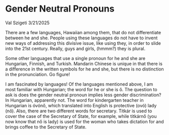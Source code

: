 # Gender Neutral Pronouns

Val Szigeti 3/21/2025

There are a few languages, Hawaiian among them, that do not differentiate between he and she. People using these languages do not have to invent new ways of addressing this divisive issue, like using they, in order to slide into the 21st century. Really, guys and girls, (hmmm?) they is plural. 



Some other languages that use a single pronoun for he and she are Hungarian, Finnish,  and Turkish. Mandarin Chinese is unique in that there is a difference in the written symbols for he and she, but there is no distinction in the pronunciation. Go figure!



I am fascinated by languages! Of the languages mentioned above, I am most familiar with Hungarian; the word for he or she is ő. The question to ask is does the gender neutral pronoun implies less gender discrimination? In Hungarian, apparently not.  The word for kindergarten teacher in Hungarian is óvónő, which  translated into English is protective (ovó) lady (nő). Also, there are two different words for secretary. Titkár is used to cover the case of the Secretary of State, for example, while titkárnő (you now know that nő is lady) is used for the woman who takes dictation for and brings coffee to the Secretary of State. 